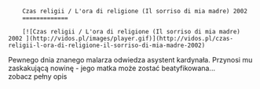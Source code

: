 
        Czas religii / L'ora di religione (Il sorriso di mia madre) 2002 
        =============
        
        [![Czas religii / L'ora di religione (Il sorriso di mia madre) 2002 ](http://vidos.pl/images/player.gif)](http://vidos.pl/czas-religii-l-ora-di-religione-il-sorriso-di-mia-madre-2002)
        
        
 Pewnego dnia znanego malarza odwiedza asystent kardynała. Przynosi mu zaskakującą nowinę - jego matka może zostać beatyfikowana... zobacz pełny opis
    